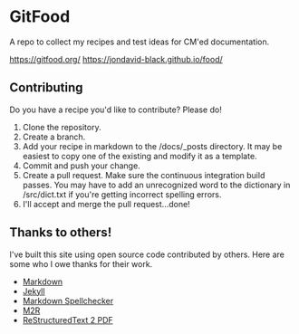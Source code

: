 # GitFood
A repo to collect my recipes and test ideas for CM'ed documentation.

https://gitfood.org/
https://jondavid-black.github.io/food/

## Contributing
Do you have a recipe you'd like to contribute?  Please do!
1. Clone the repository.
1. Create a branch.
1. Add your recipe in markdown to the /docs/_posts directory.  It may be easiest to copy one of the existing and modify it as a template.
1. Commit and push your change.
1. Create a pull request.  Make sure the continuous integration build passes.  You may have to add an unrecognized word to the dictionary in /src/dict.txt if you're getting incorrect spelling errors.
1. I'll accept and merge the pull request...done!

## Thanks to others!
I've built this site using open source code contributed by others.  Here are some who I owe thanks for their work.
- [Markdown](https://daringfireball.net/projects/markdown/)
- [Jekyll](https://jekyllrb.com/)
- [Markdown Spellchecker](https://github.com/stfc/markdown-spellchecker)
- [M2R](https://github.com/miyakogi/m2r)
- [ReStructuredText 2 PDF](https://github.com/rst2pdf/rst2pdf)
